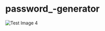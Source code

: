 # password_-generator
![Test Image 4](https://github.com/fuadh246/password_-generator/tree/master/src/image)

